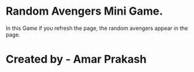 # Random Avengers Mini Game.

In this Game if you refresh the page, the random avengers appear in the page.

# Created by - Amar Prakash
